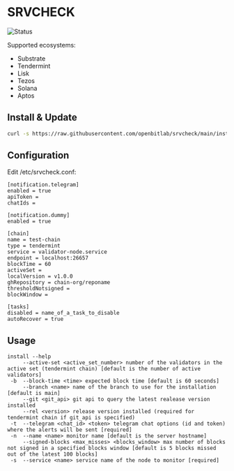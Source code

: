 # SRVCHECK

![Status](https://circleci.com/gh/openbitlab/srvcheck.svg?style=svg)

Supported ecosystems:
- Substrate
- Tendermint
- Lisk
- Tezos
- Solana
- Aptos

## Install & Update

```bash 
curl -s https://raw.githubusercontent.com/openbitlab/srvcheck/main/install.sh | bash -s -- -t <tg_chat_id> <tg_token> -s <service_name> <optional_flags>
```


## Configuration
Edit /etc/srvcheck.conf:

```
[notification.telegram]
enabled = true
apiToken = 
chatIds = 

[notification.dummy]
enabled = true

[chain]
name = test-chain
type = tendermint
service = validator-node.service
endpoint = localhost:26657
blockTime = 60
activeSet =
localVersion = v1.0.0 
ghRepository = chain-org/reponame
thresholdNotsigned = 
blockWindow = 

[tasks]
disabled = name_of_a_task_to_disable
autoRecover = true 

```

## Usage
```
install --help
     --active-set <active_set_number> number of the validators in the active set (tendermint chain) [default is the number of active validators]
 -b  --block-time <time> expected block time [default is 60 seconds]
     --branch <name> name of the branch to use for the installation [default is main]
     --git <git_api> git api to query the latest realease version installed
     --rel <version> release version installed (required for tendermint chain if git_api is specified)
 -t  --telegram <chat_id> <token> telegram chat options (id and token) where the alerts will be sent [required]
 -n  --name <name> monitor name [default is the server hostname]
     --signed-blocks <max_misses> <blocks_window> max number of blocks not signed in a specified blocks window [default is 5 blocks missed out of the latest 100 blocks]
 -s  --service <name> service name of the node to monitor [required]
```
